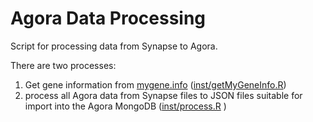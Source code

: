 # Agora Data Processing

Script for processing data from Synapse to Agora.

There are two processes:

1. Get gene information from [mygene.info](http://mygene.info) ([inst/getMyGeneInfo.R](inst/getMyGeneInfo.R))
1. process all Agora data from Synapse files to JSON files suitable for import into the Agora MongoDB ([inst/process.R](inst/process.R) )
